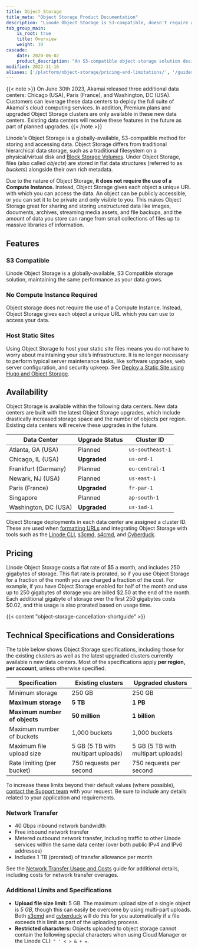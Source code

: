 ```yaml
---
title: Object Storage
title_meta: "Object Storage Product Documentation"
description: "Linode Object Storage is S3-compatible, doesn't require a Linode, and allows you to host static sites."
tab_group_main:
    is_root: true
    title: Overview
    weight: 10
cascade:
    date: 2020-06-02
    product_description: "An S3-compatible object storage solution designed to store, manage, and access unstructured data in the cloud."
modified: 2022-11-16
aliases: ['/platform/object-storage/pricing-and-limitations/', '/guides/pricing-and-limitations','/products/storage/object-storage/guides/enable/']
---
```


{{< note >}}
On June 30th 2023, Akamai released three additional data centers: Chicago (USA), Paris (France), and Washington, DC (USA). Customers can leverage these data centers to deploy the full suite of Akamai's cloud computing services. In addition, Premium plans and upgraded Object Storage clusters are only available in these new data centers. Existing data centers will receive these features in the future as part of planned upgrades.
{{< /note >}}

Linode's Object Storage is a globally-available, S3-compatible method for storing and accessing data. Object Storage differs from traditional hierarchical data storage, such as a traditional filesystem on a physical/virtual disk and [Block Storage Volumes](/docs/products/storage/block-storage/). Under Object Storage, files (also called *objects*) are stored in flat data structures (referred to as *buckets*) alongside their own rich metadata.

Due to the nature of Object Storage, **it does not require the use of a Compute Instance.** Instead, Object Storage gives each object a unique URL with which you can access the data. An object can be publicly accessible, or you can set it to be private and only visible to you. This makes Object Storage great for sharing and storing unstructured data like images, documents, archives, streaming media assets, and file backups, and the amount of data you store can range from small collections of files up to massive libraries of information.

## Features

### S3 Compatible

Linode Object Storage is a globally-available, S3 Compatible storage solution, maintaining the same performance as your data grows.

### No Compute Instance Required

Object storage does not require the use of a Compute Instance. Instead, Object Storage gives each object a unique URL which you can use to access your data.

### Host Static Sites

Using Object Storage to host your static site files means you do not have to worry about maintaining your site’s infrastructure. It is no longer necessary to perform typical server maintenance tasks, like software upgrades, web server configuration, and security upkeep. See [Deploy a Static Site using Hugo and Object Storage](/docs/guides/host-static-site-object-storage/).

## Availability

Object Storage is available within the following data centers. New data centers are built with the latest Object Storage upgrades, which include drastically increased storage space and the number of objects per region. Existing data centers will receive these upgrades in the future.

| Data Center | Upgrade Status | Cluster ID |
| -- | -- | -- |
| Atlanta, GA (USA) | Planned | `us-southeast-1` |
| Chicago, IL (USA) | **Upgraded** | `us-ord-1` |
| Frankfurt (Germany) | Planned | `eu-central-1` |
| Newark, NJ (USA) | Planned | `us-east-1` |
| Paris (France) | **Upgraded** | `fr-par-1` |
| Singapore | Planned | `ap-south-1` |
| Washington, DC (USA) | **Upgraded** | `us-iad-1` |

Object Storage deployments in each data center are assigned a cluster ID. These are used when [formatting URLs](/docs/products/storage/object-storage/guides/urls/) and integrating Object Storage with tools such as the [Linode CLI](/docs/products/storage/object-storage/guides/linode-cli), [s3cmd](/docs/products/storage/object-storage/guides/s3cmd), [s4cmd](/docs/products/storage/object-storage/guides/s4cmd), and [Cyberduck](/docs/products/storage/object-storage/guides/cyberduck).

## Pricing

Linode Object Storage costs a flat rate of $5 a month, and includes 250 gigabytes of storage. This flat rate is prorated, so if you use Object Storage for a fraction of the month you are charged a fraction of the cost. For example, if you have Object Storage enabled for half of the month and use up to 250 gigabytes of storage you are billed $2.50 at the end of the month. Each additional gigabyte of storage over the first 250 gigabytes costs $0.02, and this usage is also prorated based on usage time.

{{< content "object-storage-cancellation-shortguide" >}}

## Technical Specifications and Considerations

The table below shows Object Storage specifications, including those for the existing clusters as well as the latest upgraded clusters currently available n new data centers. Most of the specifications apply **per region, per account**, unless otherwise specified.

| Specification | Existing clusters | Upgraded clusters |
| -- | -- | -- |
| Minimum storage | 250 GB | 250 GB |
| **Maximum storage** | **5 TB** | **1 PB** |
| **Maximum number of objects** | **50 million** | **1 billion** |
| Maximum number of buckets | 1,000 buckets | 1,000 buckets |
| Maximum file upload size | 5 GB (5 TB with multipart uploads) | 5 GB (5 TB with multipart uploads) |
| Rate limiting (per bucket) | 750 requests per second | 750 requests per second |

To increase these limits beyond their default values (where possible), [contact the Support team](https://www.linode.com/support/) with your request. Be sure to include any details related to your application and requirements.

### Network Transfer

- 40 Gbps inbound network bandwidth
- Free inbound network transfer
- Metered outbound network transfer, including traffic to other Linode services within the same data center (over both public IPv4 and IPv6 addresses)
- Includes 1 TB (prorated) of transfer allowance per month

See the [Network Transfer Usage and Costs](/docs/products/platform/get-started/guides/network-transfer/) guide for additional details, including costs for network transfer overages.

### Additional Limits and Specifications

- **Upload file size limit:** 5 GB. The maximum upload size of a single object is *5 GB*, though this can easily be overcome by using multi-part uploads. Both [s3cmd](/docs/products/storage/object-storage/guides/s3cmd) and [cyberduck](/docs/products/storage/object-storage/guides/cyberduck/) will do this for you automatically if a file exceeds this limit as part of the uploading process.
- **Restricted characters:** Objects uploaded to object storage cannot contain the following special characters when using Cloud Manager or the Linode CLI: `" ' < > & + =`.
